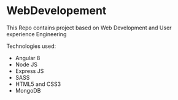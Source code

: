 # WebDevelopement
This Repo contains project based on Web Development and User experience Engineering<br>

Technologies used:
<ul>
  <li>Angular 8</li>
<li>Node JS</li>
<li>Express JS</li>
<li>SASS</li>
<li>HTML5 and CSS3</li>
<li>MongoDB</li>
